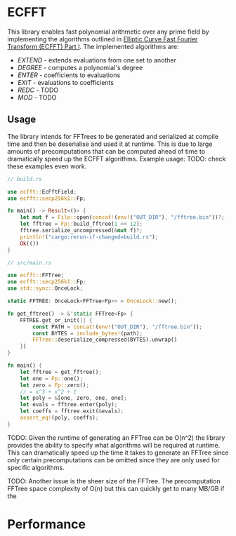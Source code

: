 # ECFFT

This library enables fast polynomial arithmetic over any prime field by implementing the algorithms outlined in [Elliptic Curve Fast Fourier Transform (ECFFT) Part I](https://arxiv.org/pdf/2107.08473.pdf). The implemented algorithms are:
* _EXTEND_ - extends evaluations from one set to another 
* _DEGREE_ - computes a polynomial's degree
* _ENTER_ - coefficients to evaluations
* _EXIT_ - evaluations to coefficients
* _REDC_ - TODO
* _MOD_ - TODO

## Usage

The library intends for FFTrees to be generated and serialized at compile time and then be deserialise and used it at runtime. This is due to large amounts of precomputations that can be computed ahead of time to dramatically speed up the ECFFT algorithms. Example usage: TODO: check these examples even work.

```rust
// build.rs

use ecfft::EcFftField;
use ecfft::secp256k1::Fp;

fn main() -> Result<()> {
    let mut f = File::open(concat!(env!("OUT_DIR"), "/fftree.bin"))?;
    let fftree = Fp::build_fftree(1 << 12);
    fftree.serialize_uncompressed(&mut f)?;
    println!("cargo:rerun-if-changed=build.rs");
    Ok(())
}
```

```rust
// src/main.rs

use ecfft::FFTree;
use ecfft::secp256k1::Fp;
use std::sync::OnceLock;

static FFTREE: OnceLock<FFTree<Fp>> = OnceLock::new();

fn get_fftree() -> &'static FFTree<Fp> {
    FFTREE.get_or_init(|| {
        const PATH = concat!(env!("OUT_DIR"), "/fftree.bin"));
        const BYTES = include_bytes!(path);
        FFTree::deserialize_compressed(BYTES).unwrap()
    })
}

fn main() {
    let fftree = get_fftree();
    let one = Fp::one();
    let zero = Fp::zero();
    // = x^3 + x^2 + 1
    let poly = &[one, zero, one, one];
    let evals = fftree.enter(poly);
    let coeffs = fftree.exit(&evals);
    assert_eq!(poly, coeffs);
}
```

TODO: Given the runtime of generating an FFTree can be O(n^2) the library provides the ability to specify what algorithms will be required at runtime. This can dramatically speed up the time it takes to generate an FFTree since only certain precomputations can be omitted since they are only used for specific algorithms.

TODO: Another issue is the sheer size of the FFTree. The precomputation FFTree space complexity of O(n) but this can quickly get to many MB/GB if the


# Performance
